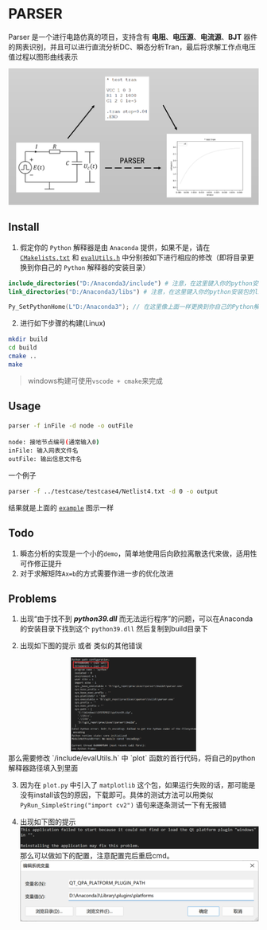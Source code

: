 # PARSER

Parser 是一个进行电路仿真的项目，支持含有 **电阻**、**电压源**、**电流源**、**BJT** 器件的网表识别，并且可以进行直流分析DC、瞬态分析Tran，最后将求解工作点电压值过程以图形曲线表示

![example](pic/example.png)


## Install
1. 假定你的 `Python` 解释器是由 `Anaconda` 提供，如果不是，请在 [`CMakelists.txt`](https://github.com/rid-sun/practices/blob/main/parser/CMakeLists.txt) 和 [`evalUtils.h`](https://github.com/rid-sun/practices/blob/main/parser/include/evalUtils.h) 中分别按如下进行相应的修改（即将目录更换到你自己的  `Python` 解释器的安装目录）
```CMake
include_directories("D:/Anaconda3/include") # 注意，在这里键入你的python安装包的include文件夹路径
link_directories("D:/Anaconda3/libs") # 注意，在这里键入你的python安装包的libs文件夹路径
```
```cpp
Py_SetPythonHome(L"D:/Anaconda3"); // 在这里像上面一样更换到你自己的Python解释器安装目录
```
2. 进行如下步骤的构建(Linux)
```bash
mkdir build
cd build
cmake ..
make
```
> windows构建可使用`vscode + cmake`来完成
## Usage

```bash
parser -f inFile -d node -o outFile

node: 接地节点编号(通常输入0)
inFile: 输入网表文件名
outFile: 输出信息文件名
```

一个例子

```bash
parser -f ../testcase/testcase4/Netlist4.txt -d 0 -o output
```

结果就是上面的 [`example`](#parser) 图示一样

## Todo

1. 瞬态分析的实现是一个小的`demo`，简单地使用后向欧拉离散迭代来做，适用性可作修正提升
2. 对于求解矩阵`Ax=b`的方式需要作进一步的优化改进

## Problems

1. 出现“由于找不到 ***python39.dll*** 而无法运行程序”的问题，可以在Anaconda的安装目录下找到这个 `python39.dll` 然后复制到build目录下

2. 出现如下图的提示 或者 类似的其他错误

<center><img src = pic/error1.png width = 50%></center>
那么需要修改 `/include/evalUtils.h` 中 `plot` 函数的首行代码，将自己的python解释器路径填入到里面

3. 因为在 `plot.py` 中引入了 `matplotlib` 这个包，如果运行失败的话，那可能是没有install该包的原因，下载即可。具体的测试方法可以用类似`PyRun_SimpleString("import cv2")` 语句来逐条测试一下有无报错

4. 出现如下图的提示
![error2](pic/error2.png)
    那么可以做如下的配置，注意配置完后重启cmd。
![solution2](pic/solution2.png)
